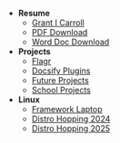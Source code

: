 - **Resume**
  - [Grant I Carroll](/software/resume/)
  - [PDF Download](/software/resume/pdf.md)
  - [Word Doc Download](/software/resume/docx.md)
- **Projects**
  - [Flagr](/software/projects/flagr.md)
  - [Docsify Plugins](/software/projects/docsify-plugins.md)
  - [Future Projects](/software/projects/planning.md)
  - [School Projects](/software/projects/school-projects.md)
- **Linux**
  - [Framework Laptop](/software/linux/framework.md)
  - [Distro Hopping 2024](/software/linux/distro-hopping-2024.md)
  - [Distro Hopping 2025](/software/linux/distro-hopping-2025.md)